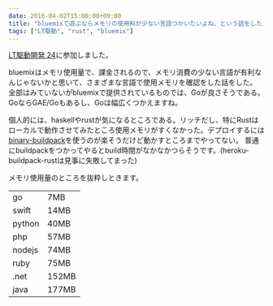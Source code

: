 ```yaml
---
date: 2016-04-02T15:00:00+09:00
title: "bluemixで遊ぶならメモリの使用料が少ない言語つかいたいよね、という話をした - #LT駆動 24"
tags: ["LT駆動", "rust", "bluemix"]
---
```


[LT駆動開発 24](https://github.com/LTDD/Sessions/wiki/LT%E9%A7%86%E5%8B%95%E9%96%8B%E7%99%BA24)に参加しました。

bluemixはメモリ使用量で、課金されるので、メモリ消費の少ない言語が有利なんじゃないかと思いて、さまざまな言語で使用メモリを確認をした話をした。
全部はみていないがbluemixで提供されているものでは、Goが良さそうである。
GoならGAE/Goもあるし、Goは幅広くつかえますね。

個人的には、haskellやrustが気になるところである。リッチだし、特にRustはローカルで動作させてみたところ使用メモリがすくなかった。デプロイするには[binary-buildpack](https://github.com/cloudfoundry/binary-buildpack)を使うのが楽そうだけど動かすところまでやってない。
普通にbuildpackをつかってやるとbuild時間がなかなかつらそうです。(heroku-buildpack-rustは見事に失敗してまった)

メモリ使用量のところを抜粋しときます。
<table>
<tr>
<td>go</td><td>7MB</td>
</tr>
<tr>
<td>swift</td><td>14MB</td>
</tr>
<tr>
<td>python</td><td>40MB</td>
</tr>
<tr>
<td>php</td><td>57MB</td>
</tr>
<tr>
<td>nodejs</td><td>74MB</td>
</tr>
<tr>
<td>ruby</td><td>75MB</td>
</tr>
<tr>
<td>.net</td><td>152MB</td>
</tr>
<tr>
<td>java</td><td>177MB</td>
</tr>
</table>

<script async class="speakerdeck-embed" data-id="24768e8433e14c479bd6f32a2999caa8" data-ratio="1.33333333333333" src="//speakerdeck.com/assets/embed.js"></script>
